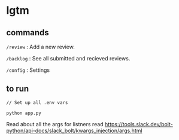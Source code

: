 # lgtm

## commands

`/review` : Add a new review.

`/backlog` : See all submitted and recieved reviews.

`/config` : Settings

## to run

```
// Set up all .env vars

python app.py
```

Read about all the args for listners read
https://tools.slack.dev/bolt-python/api-docs/slack_bolt/kwargs_injection/args.html